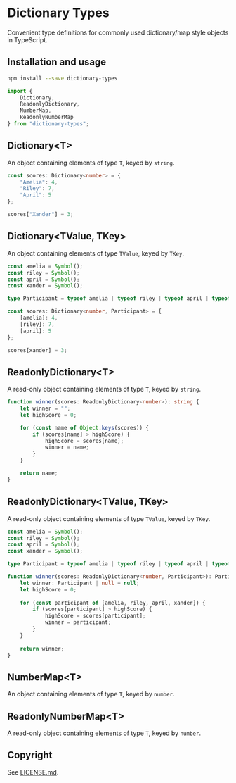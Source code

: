 # Dictionary Types

Convenient type definitions for commonly used dictionary/map style objects
in TypeScript.


## Installation and usage

```bash
npm install --save dictionary-types
```

```typescript
import {
    Dictionary,
    ReadonlyDictionary,
    NumberMap,
    ReadonlyNumberMap
} from "dictionary-types";
```


## Dictionary\<T>

An object containing elements of type `T`, keyed by `string`.

```typescript
const scores: Dictionary<number> = {
    "Amelia": 4,
    "Riley": 7,
    "April": 5
};

scores["Xander"] = 3;
```


## Dictionary\<TValue, TKey>

An object containing elements of type `TValue`, keyed by `TKey`.

```typescript
const amelia = Symbol();
const riley = Symbol();
const april = Symbol();
const xander = Symbol();

type Participant = typeof amelia | typeof riley | typeof april | typeof xander;

const scores: Dictionary<number, Participant> = {
    [amelia]: 4,
    [riley]: 7,
    [april]: 5
};

scores[xander] = 3;
```


## ReadonlyDictionary\<T>

A read-only object containing elements of type `T`, keyed by `string`.

```typescript
function winner(scores: ReadonlyDictionary<number>): string {
    let winner = "";
    let highScore = 0;

    for (const name of Object.keys(scores)) {
        if (scores[name] > highScore) {
            highScore = scores[name];
            winner = name;
        }
    }

    return name;
}
```


## ReadonlyDictionary\<TValue, TKey>

A read-only object containing elements of type `TValue`, keyed by `TKey`.

```typescript
const amelia = Symbol();
const riley = Symbol();
const april = Symbol();
const xander = Symbol();

type Participant = typeof amelia | typeof riley | typeof april | typeof xander;

function winner(scores: ReadonlyDictionary<number, Participant>): Participant | null {
    let winner: Participant | null = null;
    let highScore = 0;
    
    for (const participant of [amelia, riley, april, xander]) {
        if (scores[participant] > highScore) {
            highScore = scores[participant];
            winner = participant;
        }
    }
    
    return winner;
}
```


## NumberMap\<T>

An object containing elements of type `T`, keyed by `number`.


## ReadonlyNumberMap\<T>

A read-only object containing elements of type `T`, keyed by `number`.


## Copyright

See [LICENSE.md](LICENSE.md).
